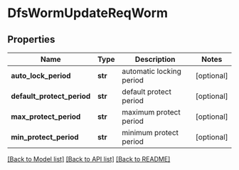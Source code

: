 # DfsWormUpdateReqWorm

## Properties
Name | Type | Description | Notes
------------ | ------------- | ------------- | -------------
**auto_lock_period** | **str** | automatic locking period | [optional] 
**default_protect_period** | **str** | default protect period | [optional] 
**max_protect_period** | **str** | maximum protect period | [optional] 
**min_protect_period** | **str** | minimum protect period | [optional] 

[[Back to Model list]](../README.md#documentation-for-models) [[Back to API list]](../README.md#documentation-for-api-endpoints) [[Back to README]](../README.md)


